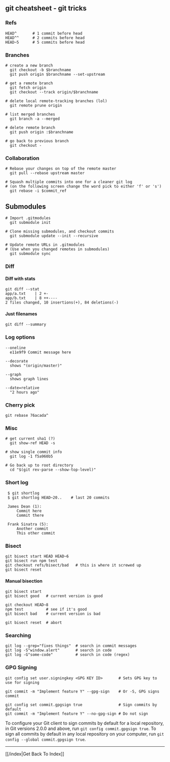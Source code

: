 ## git cheatsheet - git tricks

### Refs

    HEAD^       # 1 commit before head
    HEAD^^      # 2 commits before head
    HEAD~5      # 5 commits before head

### Branches

    # create a new branch
      git checkout -b $branchname
      git push origin $branchname --set-upstream

    # get a remote branch
      git fetch origin
      git checkout --track origin/$branchname

    # delete local remote-tracking branches (lol)
      git remote prune origin

    # list merged branches
      git branch -a --merged

    # delete remote branch
      git push origin :$branchname

    # go back to previous branch
      git checkout -

### Collaboration

    # Rebase your changes on top of the remote master
      git pull --rebase upstream master

    # Squash multiple commits into one for a cleaner git log
    # (on the following screen change the word pick to either 'f' or 's')
      git rebase -i $commit_ref

Submodules
----------

    # Import .gitmodules
      git submodule init

    # Clone missing submodules, and checkout commits
      git submodule update --init --recursive

    # Update remote URLs in .gitmodules
    # (Use when you changed remotes in submodules)
      git submodule sync

### Diff

#### Diff with stats

    git diff --stat
    app/a.txt    | 2 +-
    app/b.txt    | 8 ++----
    2 files changed, 10 insertions(+), 84 deletions(-)

#### Just filenames

    git diff --summary

### Log options

    --oneline
      e11e9f9 Commit message here

    --decorate
      shows "(origin/master)"

    --graph
      shows graph lines

    --date=relative
      "2 hours ago"

### Cherry pick

    git rebase 76acada^

### Misc

    # get current sha1 (?)
      git show-ref HEAD -s

    # show single commit info
      git log -1 f5a960b5

    # Go back up to root directory
      cd "$(git rev-parse --show-top-level)"

### Short log

     $ git shortlog
     $ git shortlog HEAD~20..    # last 20 commits

     James Dean (1):
         Commit here
         Commit there

     Frank Sinatra (5):
         Another commit
         This other commit

### Bisect

    git bisect start HEAD HEAD~6
    git bisect run npm test
    git checkout refs/bisect/bad   # this is where it screwed up
    git bisect reset

#### Manual bisection

    git bisect start
    git bisect good   # current version is good

    git checkout HEAD~8
    npm test          # see if it's good
    git bisect bad    # current version is bad

    git bisect reset  # abort

### Searching

    git log --grep="fixes things"  # search in commit messages
    git log -S"window.alert"       # search in code
    git log -G"some-code"          # search in code (regex)

### GPG Signing

    git config set user.signingkey <GPG KEY ID>       # Sets GPG key to use for signing

    git commit -m "Implement feature Y" --gpg-sign    # Or -S, GPG signs commit

    git config set commit.gpgsign true                # Sign commits by default
    git commit -m "Implement feature Y" --no-gpg-sign # Do not sign


To configure your Git client to sign commits by default for a local
repository, in Git versions 2.0.0 and above, run `git config commit.gpgsign
true`. To sign all commits by default in any local repository on your computer,
run `git config --global commit.gpgsign true`.

---

[[/index|Get Back To Index]]

